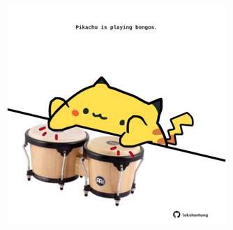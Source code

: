 <!-- built at 27/02/2025, 02:24:34 UTC -->
<p align="center">
  <img width="500" height="500" src="./ReadmeImage.svg">
</p>
